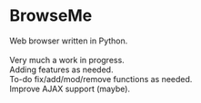 # BrowseMe
Web browser written in Python.<br />
<br />
Very much a work in progress.<br />
Adding features as needed.<br />
To-do fix/add/mod/remove functions as needed.<br />
Improve AJAX support (maybe).<br />
<br />
